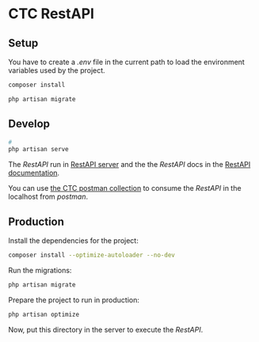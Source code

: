 # CTC RestAPI

## Setup
You have to create a *.env* file in the current path to load the environment variables used by the project.

```sh
composer install
```

```sh
php artisan migrate
```

## Develop
```sh
#
php artisan serve
```

The *RestAPI* run in [RestAPI server](http://localhost:8000) and the the *RestAPI* docs in the [RestAPI documentation](http://localhost:8000/api/documentation).

You can use [the CTC postman collection](ctc.postman_collection.json) to consume the *RestAPI* in the localhost from *postman*.

## Production
Install the dependencies for the project:
```sh
composer install --optimize-autoloader --no-dev
```

Run the migrations:
```sh
php artisan migrate
```

Prepare the project to run in production:
```sh
php artisan optimize
```

Now, put this directory in the server to execute the *RestAPI*.
